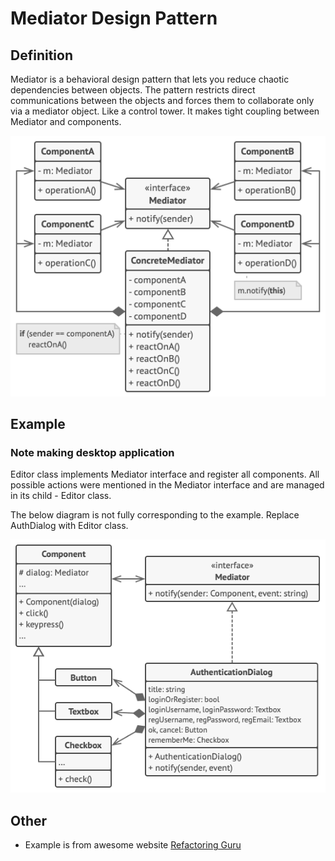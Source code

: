 # Mediator Design Pattern

## Definition

Mediator is a behavioral design pattern that lets you reduce chaotic dependencies between objects. The pattern restricts direct communications between the objects and forces them to collaborate only via a mediator object.
Like a control tower. It makes tight coupling between Mediator and components.

![img_1.png](src/img_1.png)

## Example
### Note making desktop application

Editor class implements Mediator interface and register all components. All possible actions were mentioned in the Mediator interface and are managed in its child - Editor class.

The below diagram is not fully corresponding to the example. Replace AuthDialog with Editor class.

![img.png](src/img.png)

## Other

- Example is from awesome website [Refactoring Guru](https://refactoring.guru)